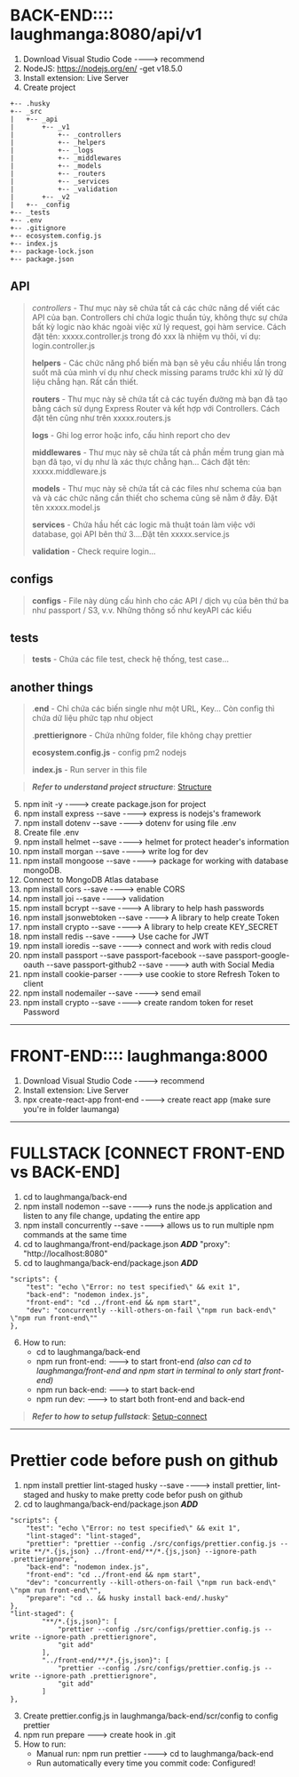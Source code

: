 # **BACK-END:::: laughmanga:8080/api/v1**

1. Download Visual Studio Code              \----> recommend
2. NodeJS: https://nodejs.org/en/ -get v18.5.0
3. Install extension: Live Server
4. Create project
```
+-- .husky
+-- _src
|   +-- _api
|       +-- _v1
|           +-- _controllers
|           +-- _helpers
|           +-- _logs
|           +-- _middlewares
|           +-- _models
|           +-- _routers
|           +-- _services
|           +-- _validation
|       +-- _v2
|   +-- _config
+-- _tests
+-- .env
+-- .gitignore
+-- ecosystem.config.js
+-- index.js
+-- package-lock.json
+-- package.json
```

## **API**
> *controllers* - Thư mục này sẽ chứa tất cả các chức năng dể viết các API của bạn. Controllers chỉ chứa logic thuần túy, không thực sự chứa bất kỳ logic nào khác ngoài việc xử lý request, gọi hàm service. Cách đặt tên: xxxxx.controller.js trong đó xxx là nhiệm vụ thôi, ví dụ: login.controller.js
>
> **helpers** - Các chức năng phổ biến mà bạn sẽ yêu cầu nhiều lần trong suốt mã của mình ví dụ như check missing params trước khi xử lý dữ liệu chẳng hạn. Rất cần thiết. 
>
> **routers** - Thư mục này sẽ chứa tất cả các tuyến đường mà bạn đã tạo bằng cách sử dụng Express Router và kết hợp với Controllers. Cách đặt tên cũng như trên xxxxx.routers.js 
>
> **logs** - Ghi log error hoặc info, cấu hình report cho dev
>
> **middlewares** - Thư mục này sẽ chứa tất cả phần mềm trung gian mà bạn đã tạo, ví dụ như là xác thực chẳng hạn... Cách đặt tên: xxxxx.middleware.js
>
> **models** - Thư mục này sẽ chứa tất cả các files như schema của bạn và và các chức năng cần thiết cho schema cũng sẽ nằm ở đây. Đặt tên xxxxx.model.js
>
> **services** - Chứa hầu hết các logic mã thuật toán làm việc với database, gọi API bên thứ 3....Đặt tên xxxxx.service.js
>
> **validation** - Check require login...

## **configs**
> **configs** - File này dùng cấu hình cho các API / dịch vụ của bên thứ ba như passport / S3, v.v. Những thông số như keyAPI các kiểu

## **tests**
> **tests** - Chứa các file test, check hệ thống, test case...

## **another things**
> .**end** - Chỉ chứa các biến single như một URL, Key... Còn config thì chứa dữ liệu phức tạp như object
>
> .**prettierignore** - Chứa những folder, file không chạy prettier
>
> **ecosystem.config.js** - config pm2 nodejs
>
> **index.js** - Run server in this file


> ***Refer to understand project structure***: [Structure](https://www.coreycleary.me/project-structure-for-an-express-rest-api-when-there-is-no-standard-way?zarsrc=33&utm_source=zalo&utm_medium=zalo&utm_campaign=zalo)
    

5. npm init -y                              \----> create package.json for project
6. npm install express --save               \----> express is nodejs's framework 
7. npm install dotenv --save                \----> dotenv for using file .env
8. Create file .env
9. npm install helmet --save                \----> helmet for protect header's information
10. npm install morgan --save               \----> write log for dev
11. npm install mongoose --save             \----> package for working with database mongoDB.
12. Connect to MongoDB Atlas database       
13. npm install cors --save                 \----> enable CORS
14. npm install joi --save                  \----> validation
15. npm install bcrypt --save               \----> A library to help hash passwords
16. npm install jsonwebtoken --save         \----> A library to help create Token 
17. npm install crypto --save               \----> A library to help create KEY_SECRET
18. npm install redis --save                \----> Use cache for JWT
19. npm install ioredis --save              \----> connect and work with redis cloud
20. npm install passport --save
                passport-facebook --save
                passport-google-oauth --save
                passport-github2  --save              \----> auth with Social Media
21. npm install cookie-parser               \----> use cookie to store Refresh Token to client
22. npm install nodemailer --save           \----> send email
23. npm install crypto --save               \----> create random token for reset Password

***
# **FRONT-END:::: laughmanga:8000**

1. Download Visual Studio Code              \----> recommend
2. Install extension: Live Server
3. npx create-react-app front-end           \----> create react app (make sure you're in folder laumanga)

***
# **FULLSTACK [CONNECT FRONT-END vs BACK-END]**

1. cd to laughmanga/back-end
2. npm install nodemon --save               \----> runs the node.js application and listen to any file change, updating the entire app
3. npm install concurrently --save          \----> allows us to run multiple npm commands at the same time
4. cd to laughmanga/front-end/package.json
    ***ADD***
        "proxy": "http://localhost:8080"
5. cd to laughmanga/back-end/package.json
***ADD***
```
"scripts": {
    "test": "echo \"Error: no test specified\" && exit 1",
    "back-end": "nodemon index.js",
    "front-end": "cd ../front-end && npm start",
    "dev": "concurrently --kill-others-on-fail \"npm run back-end\" \"npm run front-end\""
},
```
6. How to run:
    - cd to laughmanga/back-end
    - npm run front-end: ---> to start front-end *(also can cd to laughmanga/front-end and npm start in terminal to only start front-end)*
    - npm run back-end: ---> to start back-end
    - npm run dev: ---> to start both front-end and back-end

> ***Refer to how to setup fullstack***: [Setup-connect](https://dev.to/pacheco/my-fullstack-setup-node-js-react-js-and-mongodb-2a4k?zarsrc=410&utm_source=zalo&utm_medium=zalo&utm_campaign=zalo)

***
# **Prettier code before push on github**
1. npm install prettier lint-staged husky --save     \----> install prettier, lint-staged and husky to make pretty code befor push on github
2. cd to laughmanga/back-end/package.json
***ADD***
```
"scripts": {
    "test": "echo \"Error: no test specified\" && exit 1",
    "lint-staged": "lint-staged",
    "prettier": "prettier --config ./src/configs/prettier.config.js --write **/*.{js,json} ../front-end/**/*.{js,json} --ignore-path .prettierignore",
    "back-end": "nodemon index.js",
    "front-end": "cd ../front-end && npm start",
    "dev": "concurrently --kill-others-on-fail \"npm run back-end\" \"npm run front-end\"",
    "prepare": "cd .. && husky install back-end/.husky"
},
"lint-staged": {
        "**/*.{js,json}": [
            "prettier --config ./src/configs/prettier.config.js --write --ignore-path .prettierignore",
            "git add"
        ],
        "../front-end/**/*.{js,json}": [
            "prettier --config ./src/configs/prettier.config.js --write --ignore-path .prettierignore",
            "git add"
        ]
},
```
3. Create prettier.config.js in laughmanga/back-end/scr/config to config prettier
4. npm run prepare \---> create hook in .git 
5. How to run:
    - Manual run: npm run prettier                                   \----> cd to laughmanga/back-end
    - Run automatically every time you commit code: Configured!